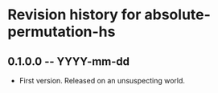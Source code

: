 # Revision history for absolute-permutation-hs

## 0.1.0.0 -- YYYY-mm-dd

* First version. Released on an unsuspecting world.
